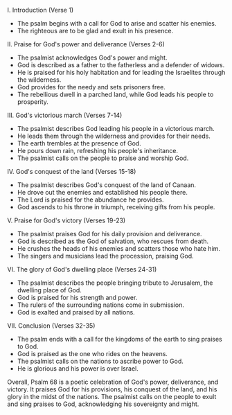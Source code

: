 I. Introduction (Verse 1)
- The psalm begins with a call for God to arise and scatter his enemies.
- The righteous are to be glad and exult in his presence.

II. Praise for God's power and deliverance (Verses 2-6)
- The psalmist acknowledges God's power and might.
- God is described as a father to the fatherless and a defender of widows.
- He is praised for his holy habitation and for leading the Israelites through the wilderness.
- God provides for the needy and sets prisoners free.
- The rebellious dwell in a parched land, while God leads his people to prosperity.

III. God's victorious march (Verses 7-14)
- The psalmist describes God leading his people in a victorious march.
- He leads them through the wilderness and provides for their needs.
- The earth trembles at the presence of God.
- He pours down rain, refreshing his people's inheritance.
- The psalmist calls on the people to praise and worship God.

IV. God's conquest of the land (Verses 15-18)
- The psalmist describes God's conquest of the land of Canaan.
- He drove out the enemies and established his people there.
- The Lord is praised for the abundance he provides.
- God ascends to his throne in triumph, receiving gifts from his people.

V. Praise for God's victory (Verses 19-23)
- The psalmist praises God for his daily provision and deliverance.
- God is described as the God of salvation, who rescues from death.
- He crushes the heads of his enemies and scatters those who hate him.
- The singers and musicians lead the procession, praising God.

VI. The glory of God's dwelling place (Verses 24-31)
- The psalmist describes the people bringing tribute to Jerusalem, the dwelling place of God.
- God is praised for his strength and power.
- The rulers of the surrounding nations come in submission.
- God is exalted and praised by all nations.

VII. Conclusion (Verses 32-35)
- The psalm ends with a call for the kingdoms of the earth to sing praises to God.
- God is praised as the one who rides on the heavens.
- The psalmist calls on the nations to ascribe power to God.
- He is glorious and his power is over Israel.

Overall, Psalm 68 is a poetic celebration of God's power, deliverance, and victory. It praises God for his provisions, his conquest of the land, and his glory in the midst of the nations. The psalmist calls on the people to exult and sing praises to God, acknowledging his sovereignty and might.